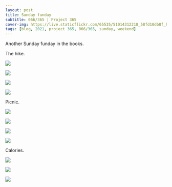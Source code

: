 ```yaml
---
layout: post
title: Sunday funday
subtitle: 066/365 | Project 365
cover-img: https://live.staticflickr.com/65535/51014312218_58fd10db8f_h.jpg
tags: [blog, 2021, project 365, 066/365, sunday, weekend]
---
```

<style>
  .intro-header.big-img {
    background-position:center }
</style>
Another Sunday funday in the books.

The hike.
<p class="post-img-wrap">
  <img src="https://live.staticflickr.com/65535/51015196181_6b843ad454_h.jpg">
</p>
<p class="post-img-wrap">
  <img src="https://live.staticflickr.com/65535/51012793703_41a150dc2e_h.jpg">
</p>
<p class="post-img-wrap">
  <img src="https://live.staticflickr.com/65535/51013603867_ae14f96a50_h.jpg">
</p>
<p class="post-img-wrap">
  <img src="https://live.staticflickr.com/65535/51012803113_577210bf4d_h.jpg">
</p>
Picnic.
<p class="post-img-wrap">
  <img src="https://live.staticflickr.com/65535/51013953087_63cf14a29b_h.jpg">
</p>
<p class="post-img-wrap">
  <img src="https://live.staticflickr.com/65535/51013923772_f2ed6d9cf8_h.jpg">
</p>
<p class="post-img-wrap">
  <img src="https://live.staticflickr.com/65535/51013176078_9611a5bad6_h.jpg">
</p>
<p class="post-img-wrap">
  <img src="https://live.staticflickr.com/65535/51013110338_20990d9384_h.jpg">
</p>
Calories.
<p class="post-img-wrap">
  <img src="https://live.staticflickr.com/65535/51015378922_a40a11344e_b.jpg">
</p>
<p class="post-img-wrap">
  <img src="https://live.staticflickr.com/65535/51015378937_efc2c7bd42_b.jpg">
</p>
<p class="post-img-wrap">
  <img src="https://live.staticflickr.com/65535/51015379017_9b096e948a_b.jpg">
</p>
